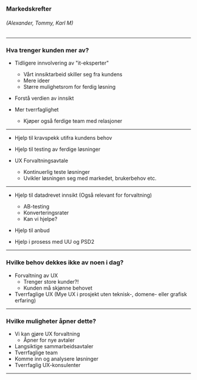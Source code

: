 ### Markedskrefter
###### (Alexander, Tommy, Karl M)

---

### Hva trenger kunden mer av?

- Tidligere innvolvering av "it-eksperter"
    + Vårt innsiktarbeid skiller seg fra kundens
    + Mere ideer
    + Større mulighetsrom for ferdig løsning
- Forstå verdien av innsikt

- Mer tverrfaglighet
    + Kjøper også ferdige team med relasjoner

---
- Hjelp til kravspekk utifra kundens behov
- Hjelp til testing av ferdige løsninger

- UX Forvaltningsavtale
    + Kontinuerlig teste løsninger
    + Uvikler løsningen seg med markedet, brukerbehov etc.


---

- Hjelp til datadrevet innsikt (Også relevant for forvaltning)
    + AB-testing
    + Konverteringsrater
    + Kan vi hjelpe?


- Hjelp til anbud
- Hjelp i prosess med UU og PSD2

---

### Hvilke behov dekkes ikke av noen i dag?

- Forvaltning av UX
    + Trenger store kunder?!
    + Kunden må skjønne behovet
- Tverrfaglige UX (Mye UX i prosjekt uten teknisk-, domene- eller grafisk erfaring)


---

### Hvilke muligheter åpner dette?

- Vi kan gjøre UX forvaltning
    + Åpner for nye avtaler
- Langsiktige sammarbeidsavtaler
- Tverrfaglige team
- Komme inn og analysere løsninger
- Tverrfaglig UX-konsulenter


---

